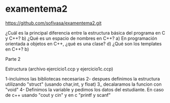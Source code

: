 # examentema2

https://github.com/sofivasa/examentema2.git

¿Cuál es la principal diferencia entre la estructura básica del programa en C y C++?
b)
¿Qué es un espacio de nombres en C++?
a)
En programación orientada a objetos en C++, ¿qué es una clase?
d)
¿Qué son los templates en C++?
b)

Parte 2 

Estructura (archivo ejercicio1.ccp y ejercicio1c.ccp)

1-incluimos las bibliotecas necesarias 
2- despues definimos la estructura utilizando "struct" (usando char,int, y float)
3_ decalaramos la funcion con "void"
4- Definimos la variable y pedimos los datos del estudiante. En caso de c++ usando "cout y cin" y en c "printf y scanf" 
